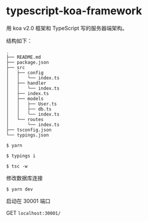 # typescript-koa-framework
用 koa v2.0 框架和 TypeScript 写的服务器端架构。

结构如下：

```
.
├── README.md
├── package.json
├── src
│   ├── config
│   │   └── index.ts
│   ├── handler
│   │   └── index.ts
│   ├── index.ts
│   ├── models
│   │   ├── User.ts
│   │   ├── db.ts
│   │   └── index.ts
│   └── routes
│       └── index.ts
├── tsconfig.json
└── typings.json
```

```
$ yarn

```

```
$ typings i

```

```
$ tsc -w

```
修改数据库连接

```
$ yarn dev

```

启动在 30001 端口


GET `localhost:30001/`
